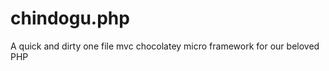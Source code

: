 chindogu.php
============

A quick and dirty one file mvc chocolatey micro framework for our beloved PHP
